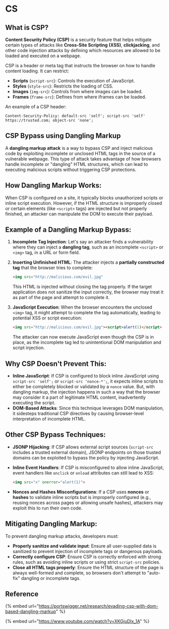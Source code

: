 # CS

## **What is CSP?**

**Content Security Policy (CSP)** is a security feature that helps mitigate certain types of attacks like **Cross-Site Scripting (XSS)**, **clickjacking**, and other code injection attacks by defining which resources are allowed to be loaded and executed on a webpage.

CSP is a header or meta tag that instructs the browser on how to handle content loading. It can restrict:

* **Scripts** (`script-src`): Controls the execution of JavaScript.
* **Styles** (`style-src`): Restricts the loading of CSS.
* **Images** (`img-src`): Controls from where images can be loaded.
* **Frames** (`frame-src`): Defines from where iframes can be loaded.

An example of a CSP header:

```http
Content-Security-Policy: default-src 'self'; script-src 'self' https://trusted.com; object-src 'none';
```

## **CSP Bypass using Dangling Markup**

A **dangling markup attack** is a way to bypass CSP and inject malicious code by exploiting incomplete or unclosed HTML tags in the source of a vulnerable webpage. This type of attack takes advantage of how browsers handle incomplete or "dangling" HTML structures, which can lead to executing malicious scripts without triggering CSP protections.

## **How Dangling Markup Works:**

When CSP is configured on a site, it typically blocks unauthorized scripts or inline script execution. However, if the HTML structure is improperly closed or certain elements (like `<script>` tags) are injected but not properly finished, an attacker can manipulate the DOM to execute their payload.

## **Example of a Dangling Markup Bypass:**

1. **Incomplete Tag Injection**: Let's say an attacker finds a vulnerability where they can inject a **dangling tag**, such as an incomplete `<script>` or `<img>` tag, in a URL or form field.
2.  **Inserting Unfinished HTML**: The attacker injects a **partially constructed tag** that the browser tries to complete:

    ```html
    <img src="http://malicious.com/evil.jpg"
    ```

    This HTML is injected without closing the tag properly. If the target application does not sanitize the input correctly, the browser may treat it as part of the page and attempt to complete it.
3.  **JavaScript Execution**: When the browser encounters the unclosed `<img>` tag, it might attempt to complete the tag automatically, leading to potential XSS or script execution:

    ```html
    <img src="http://malicious.com/evil.jpg"><script>alert(1)</script>
    ```

    The attacker can now execute JavaScript even though the CSP is in place, as the incomplete tag led to unintentional DOM manipulation and script injection.

## **Why CSP Doesn't Prevent This:**

* **Inline JavaScript**: If CSP is configured to block inline JavaScript using `script-src 'self';` or `script-src 'nonce-*';`, it expects inline scripts to either be completely blocked or validated by a `nonce` value. But, with dangling markup, the injection happens in such a way that the browser may consider it a part of legitimate HTML content, inadvertently executing the script.
* **DOM-Based Attacks**: Since this technique leverages DOM manipulation, it sidesteps traditional CSP directives by causing browser-level interpretation of incomplete HTML.

## **Other CSP Bypass Techniques:**

* **JSONP Hijacking**: If CSP allows external script sources (`script-src` includes a trusted external domain), JSONP endpoints on those trusted domains can be exploited to bypass the policy by injecting JavaScript.
*   **Inline Event Handlers**: If CSP is misconfigured to allow inline JavaScript, event handlers like `onclick` or `onload` attributes can still lead to XSS:

    ```html
    <img src="x" onerror="alert(1)">
    ```
* **Nonces and Hashes Misconfigurations**: If a CSP uses **nonces** or **hashes** to validate inline scripts but is improperly configured (e.g., reusing nonces across pages or allowing unsafe hashes), attackers may exploit this to run their own code.

## **Mitigating Dangling Markup:**

To prevent dangling markup attacks, developers must:

* **Properly sanitize and validate input**: Ensure all user-supplied data is sanitized to prevent injection of incomplete tags or dangerous payloads.
* **Correctly configure CSP**: Ensure CSP is correctly enforced with strong rules, such as avoiding inline scripts or using strict `script-src` policies.
* **Close all HTML tags properly**: Ensure the HTML structure of the page is always well-formed and complete, so browsers don't attempt to "auto-fix" dangling or incomplete tags.

## Reference

{% embed url="https://portswigger.net/research/evading-csp-with-dom-based-dangling-markup" %}

{% embed url="https://www.youtube.com/watch?v=XKGjuDlx_1A" %}

